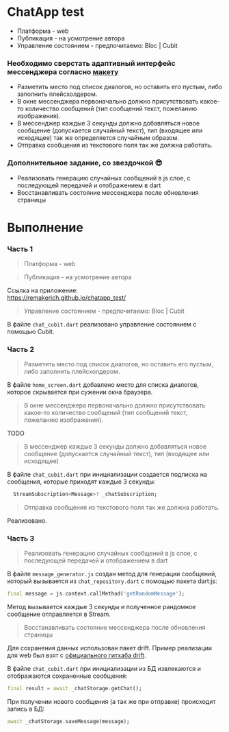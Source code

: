 # ChatApp test

- Платформа - web
- Публикация - на усмотрение автора
- Управление состоянием - предпочитаемо: Bloc | Cubit

### Необходимо сверстать адаптивный интерфейс мессенджера согласно [макету](https://www.figma.com/file/4IrGXBaFr9eKJljG0Rkttp/Chat-Cut?node-id=0%3A1&t=PDV0TTHFSaH5Eolx-1)

- Разметить место под список диалогов, но оставить его пустым, либо заполнить плейсхолдером.
- В окне мессенджера первоначально должно присутствовать какое-то количество сообщений (тип сообщений текст, пожеланию изображения). 
- В мессенджер каждые 3 секунды должно добавляться новое сообщение (допускается случайный текст), тип (входящее или исходящее) так же определяется случайным образом.
- Отправка сообщения из текстового поля так же должна работать.

### Дополнительное задание, со звездочкой 😎

- Реализовать генерацию случайных сообщений в js слое, с последующей передачей и отображением в dart
- Восстанавливать состояние мессенджера после обновления страницы

# Выполнение

### Часть 1

> Платформа - web

> Публикация - на усмотрение автора

Ссылка на приложение:\
https://remakerich.github.io/chatapp_test/

> Управление состоянием - предпочитаемо: Bloc | Cubit

В файле `chat_cubit.dart` реализовано управление состоянием с помощью Cubit.

### Часть 2

>  Разметить место под список диалогов, но оставить его пустым, либо заполнить плейсхолдером.

В файле `home_screen.dart` добавлено место для списка диалогов, которое скрывается при сужении окна браузера.

>  В окне мессенджера первоначально должно присутствовать какое-то количество сообщений (тип сообщений текст, пожеланию изображения).

TODO

>  В мессенджер каждые 3 секунды должно добавляться новое сообщение (допускается случайный текст), тип (входящее или исходящее)

В файле `chat_cubit.dart` при инициализации создается подписка на сообщения, которые приходят каждые 3 секунды:

```dart
  StreamSubscription<Message>? _chatSubscription;
  ```

>  Отправка сообщения из текстового поля так же должна работать.

Реализовано.

### Часть 3

> Реализовать генерацию случайных сообщений в js слое, с последующей передачей и отображением в dart

В файле `message_generator.js` создан метод для генерации сообщений, который вызывается из `chat_repository.dart` с помощью пакета dart:js:

```dart
final message = js.context.callMethod('getRandomMessage');
```

Метод вызывается каждые 3 секунды и полученное рандомное сообщение отправляется в Stream.

> Восстанавливать состояние мессенджера после обновления страницы

Для сохранения данных использован пакет drift. Пример реализации для web был взят с [официального гитхаба drift](https://github.com/simolus3/drift/tree/develop/examples/flutter_web_worker_example).

В файле `chat_cubit.dart` при инициализации из БД извлекаются и отображаются сохраненные сообщения:

```dart
final result = await _chatStorage.getChat();
```

При получении нового сообщения (а так же при отправке) происходит запись в БД:

```dart
await _chatStorage.saveMessage(message);
```